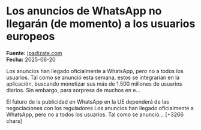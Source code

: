 # Los anuncios de WhatsApp no llegarán (de momento) a los usuarios europeos

**Fuente:** [Ipadizate.com](https://ipadizate.com/whatsapp/los-anuncios-de-whatsapp-no-llegaran-de-momento-a-los-usuarios-europeos)  
**Fecha:** 2025-06-20

Los anuncios han llegado oficialmente a WhatsApp, pero no a todos los usuarios. Tal como se anunció esta semana, estos se integrarían en la aplicación, buscando monetizar sus más de 1.500 millones de usuarios diarios. Sin embargo, para sorpresa de muchos en e…

El futuro de la publicidad en WhatsApp en la UE dependerá de las negociaciones con los reguladores
Los anuncios han llegado oficialmente a WhatsApp, pero no a todos los usuarios. Tal como se anunció… [+3266 chars]
